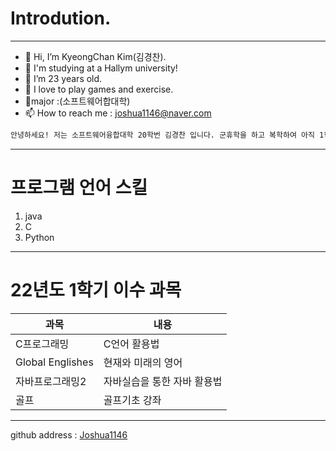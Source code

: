 # Introdution.
---------------------------------------
- 👋 Hi, I’m KyeongChan Kim(김경찬).
- 🏫 I'm studying at a Hallym university!
- 👀 I’m 23 years old.
- 🌱 I love to play games and exercise.
- 💞️major :(소프트웨어합대학)
- 📫 How to reach me : joshua1146@naver.com

```sh
안녕하세요! 저는 소프트웨어융합대학 20학번 김경찬 입니다. 군휴학을 하고 복학하여 아직 1학년 2학기학생이며, 현재 프로그래머의 꿈을 가지고 한림대학교에서 공부중입니다. 아직 많이 미숙하지만 더욱 열심히 해서 꿈을 이루도록 하겠습니다!
```

----
# 프로그램 언어 스킬
1. java
2. C
3. Python 
---
# 22년도 1학기 이수 과목
|과목|내용|
|---|---|
|C프로그래밍|C언어 활용법|
|Global Englishes|현재와 미래의 영어|
|자바프로그래밍2|자바실습을 통한 자바 활용법|
|골프|골프기초 강좌|
---
github address : [Joshua1146][github]

[github]:http://github.com/Joshua1146





